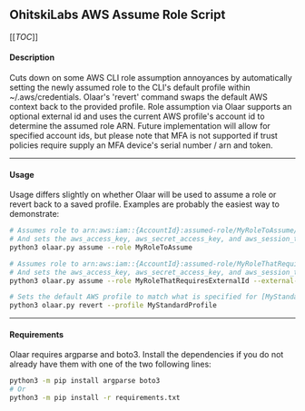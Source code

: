 OhitskiLabs AWS Assume Role Script
----------------------------------

[[_TOC_]]

#### Description
Cuts down on some AWS CLI role assumption annoyances by automatically setting the newly assumed role to the CLI's default profile within ~/.aws/credentials. Olaar's 'revert' command swaps the default AWS context back to the provided profile. Role assumption via Olaar supports an optional external id and uses the current AWS profile's account id to determine the assumed role ARN. Future implementation will allow for specified account ids, but please note that MFA is not supported if trust policies require supply an MFA device's serial number / arn and token.

---

#### Usage
Usage differs slightly on whether Olaar will be used to assume a role or revert back to a saved profile. Examples are probably the easiest way to demonstrate:
```bash
# Assumes role to arn:aws:iam::{AccountId}:assumed-role/MyRoleToAssume/MyRoleToAssume-Session
# And sets the aws_access_key, aws_secret_access_key, and aws_session_token in ~/.aws/credentials
python3 olaar.py assume --role MyRoleToAssume
```
```bash
# Assumes role to arn:aws:iam::{AccountId}:assumed-role/MyRoleThatRequiresExternalId/MyRoleThatRequiresExternalId-Session
# And sets the aws_access_key, aws_secret_access_key, and aws_session_token in ~/.aws/credentials
python3 olaar.py assume --role MyRoleThatRequiresExternalId --external-id MyExternalId
```
```bash
# Sets the default AWS profile to match what is specified for [MyStandardProfile] within ~/.aws/credentials
python3 olaar.py revert --profile MyStandardProfile
```

---

#### Requirements
Olaar requires argparse and boto3. Install the dependencies if you do not already have them with one of the two following lines:
```bash
python3 -m pip install argparse boto3
# Or
python3 -m pip install -r requirements.txt
```